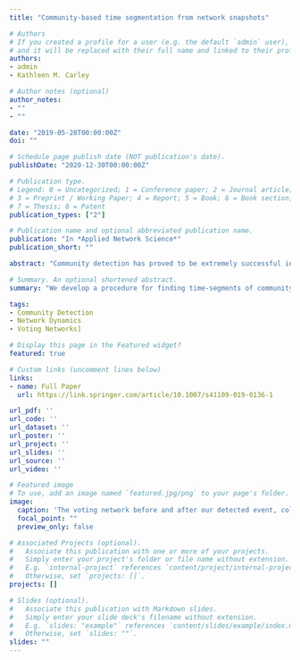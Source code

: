 ```yaml
---
title: "Community-based time segmentation from network snapshots"

# Authors
# If you created a profile for a user (e.g. the default `admin` user), write the username (folder name) here 
# and it will be replaced with their full name and linked to their profile.
authors:
- admin
- Kathleen M. Carley

# Author notes (optional)
author_notes:
- ""
- ""

date: "2019-05-28T00:00:00Z"
doi: ""

# Schedule page publish date (NOT publication's date).
publishDate: "2020-12-30T00:00:00Z"

# Publication type.
# Legend: 0 = Uncategorized; 1 = Conference paper; 2 = Journal article;
# 3 = Preprint / Working Paper; 4 = Report; 5 = Book; 6 = Book section;
# 7 = Thesis; 8 = Patent
publication_types: ["2"]

# Publication name and optional abbreviated publication name.
publication: "In *Applied Network Science*"
publication_short: ""

abstract: "Community detection has proved to be extremely successful in a variety of domains. However, most of the algorithms used in practice assume networks are unchanging in time. This assumption is violated for many datasets, resulting in incorrect or misleading communities. Many different algorithms to rectify this problem have been proposed. Most of them, however, focus on community evolution rather than abrupt changes. The problem of change detection is easier than that of community evolution, and is often sufficient. Here, we propose an algorithm for determining community-based change points from network snapshots. Networks can then be aggregated between change points, and analyzed without violating assumptions. There are three network types that we have defined our algorithm for, each having a case study: static nodesets, semi-static nodesets, and dynamic nodesets. The case studies for these network types are: the Ukrainian Legislature, the Enron email network, and Twitter data from Ukraine. We empirically verify our algorithm in each case study, and compare results to two popular alternatives: Generalized Louvain and GraphScope. We show the impracticality of Generalized Louvain and that our method is less sensitive than GraphScope. Lastly, we use our first two  case studies to determine optimal parameters for an anomaly-detection-based streaming method. We then demonstrate that the streaming method was capable of determining events both from data collection errors and from internal network disruptions."

# Summary. An optional shortened abstract.
summary: "We develop a procedure for finding time-segments of community stability in dynamic networks. This also functions as a community-based event detector. Applying this to the legislative voting network in Ukraine's 8th convocation, we identify the Euromaidan Revolution as a major event, and show that the network structure is vastly different before and after."

tags:
- Community Detection
- Network Dynamics
- Voting Networks]

# Display this page in the Featured widget?
featured: true

# Custom links (uncomment lines below)
links:
- name: Full Paper
  url: https://link.springer.com/article/10.1007/s41109-019-0136-1

url_pdf: ''
url_code: ''
url_dataset: ''
url_poster: ''
url_project: ''
url_slides: ''
url_source: ''
url_video: ''

# Featured image
# To use, add an image named `featured.jpg/png` to your page's folder. 
image:
  caption: 'The voting network before and after our detected event, colored by Louvain grouping.'
  focal_point: ""
  preview_only: false

# Associated Projects (optional).
#   Associate this publication with one or more of your projects.
#   Simply enter your project's folder or file name without extension.
#   E.g. `internal-project` references `content/project/internal-project/index.md`.
#   Otherwise, set `projects: []`.
projects: []

# Slides (optional).
#   Associate this publication with Markdown slides.
#   Simply enter your slide deck's filename without extension.
#   E.g. `slides: "example"` references `content/slides/example/index.md`.
#   Otherwise, set `slides: ""`.
slides: ""
---
```


